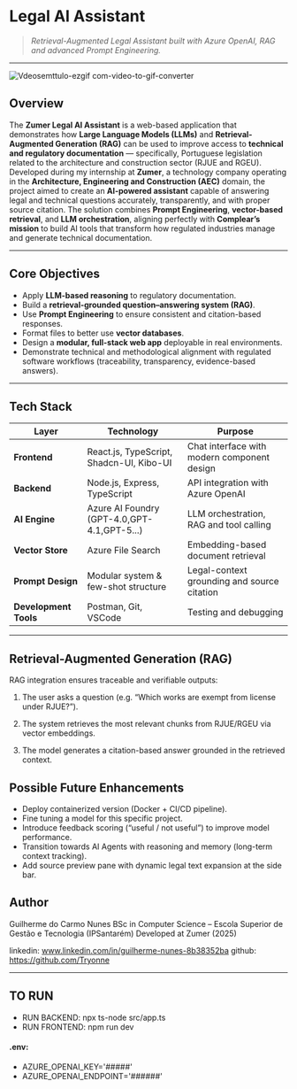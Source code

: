 

# Legal AI Assistant  

> *Retrieval-Augmented Legal Assistant built with Azure OpenAI, RAG and advanced Prompt Engineering.*

---

![Vdeosemttulo-ezgif com-video-to-gif-converter](https://github.com/user-attachments/assets/3c1370ed-274a-49ee-9670-ba74df21e1e5)



## Overview

The **Zumer Legal AI Assistant** is a web-based application that demonstrates how **Large Language Models (LLMs)** and **Retrieval-Augmented Generation (RAG)** can be used to improve access to **technical and regulatory documentation** — specifically, Portuguese legislation related to the architecture and construction sector (RJUE and RGEU).
Developed during my internship at **Zumer**, a technology company operating in the **Architecture, Engineering and Construction (AEC)** domain, the project aimed to create an **AI-powered assistant** capable of answering legal and technical questions accurately, transparently, and with proper source citation.
The solution combines **Prompt Engineering**, **vector-based retrieval**, and **LLM orchestration**, aligning perfectly with **Complear’s mission** to build AI tools that transform how regulated industries manage and generate technical documentation.

---

## Core Objectives

-  Apply **LLM-based reasoning** to regulatory documentation.  
-  Build a **retrieval-grounded question–answering system (RAG)**.  
-  Use **Prompt Engineering** to ensure consistent and citation-based responses.  
-  Format files to better use **vector databases**.
-  Design a **modular, full-stack web app** deployable in real environments.  
-  Demonstrate technical and methodological alignment with regulated software workflows (traceability, transparency, evidence-based answers).

---

## Tech Stack

| Layer | Technology | Purpose |
|-------|-------------|----------|
| **Frontend** | React.js, TypeScript, Shadcn-UI, Kibo-UI | Chat interface with modern component design |
| **Backend** | Node.js, Express, TypeScript | API integration with Azure OpenAI |
| **AI Engine** | Azure AI Foundry (GPT-4.0,GPT-4.1,GPT-5...) | LLM orchestration, RAG and tool calling |
| **Vector Store** | Azure File Search | Embedding-based document retrieval |
| **Prompt Design** | Modular system & few-shot structure | Legal-context grounding and source citation |
| **Development Tools** | Postman, Git, VSCode | Testing and debugging |

---

## Retrieval-Augmented Generation (RAG)

RAG integration ensures traceable and verifiable outputs:

1. The user asks a question (e.g. “Which works are exempt from license under RJUE?”).

2. The system retrieves the most relevant chunks from RJUE/RGEU via vector embeddings.

3. The model generates a citation-based answer grounded in the retrieved context.

## Possible Future Enhancements

- Deploy containerized version (Docker + CI/CD pipeline).
- Fine tuning a model for this specific project.
- Introduce feedback scoring (“useful / not useful”) to improve model performance.
- Transition towards AI Agents with reasoning and memory (long-term context tracking).
- Add source preview pane with dynamic legal text expansion at the side bar.

## Author

Guilherme do Carmo Nunes
BSc in Computer Science – Escola Superior de Gestão e Tecnologia (IPSantarém)
Developed at Zumer (2025)

linkedin: www.linkedin.com/in/guilherme-nunes-8b38352ba
github: https://github.com/Tryonne

---

## TO RUN 

- RUN BACKEND: npx ts-node src/app.ts
- RUN FRONTEND: npm run dev

#### .env:
- AZURE_OPENAI_KEY='#####'
- AZURE_OPENAI_ENDPOINT='######'
